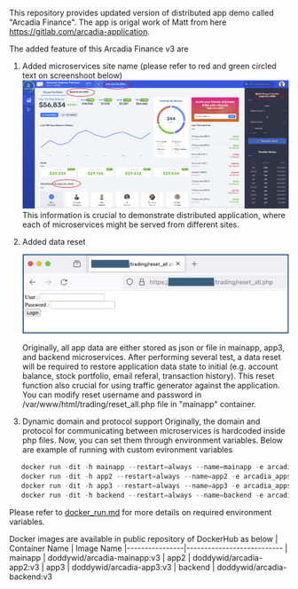 This repository provides updated version of distributed app demo called "Arcadia Finance".
The app is origal work of Matt from here https://gitlab.com/arcadia-application.

The added feature of this Arcadia Finance v3 are 
1. Added microservices site name (please refer to red and green circled text on screenshoot below)
   ![alt text](https://github.com/doddywid/doddywid-demo-app-arcadia-finance-v3/blob/main/arcadia-with-app-site-info.png)
   This information is crucial to demonstrate distributed application, where each of microservices might be served from different sites.
   
2. Added data reset
   
   ![alt text](https://github.com/doddywid/doddywid-demo-app-arcadia-finance-v3/blob/main/arcadia-reset-all.png)
   
   Originally, all app data are either stored as json or file in mainapp, app3, and backend microservices. After performing several test, a data reset will be required to restore application data state to initial (e.g. account balance, stock portfolio, email referal, transaction history). This reset function also crucial for using traffic generator against the application.
   You can modify reset username and password in /var/www/html/trading/reset_all.php file in "mainapp" container.
   
4. Dynamic domain and protocol support
   Originally, the domain and protocol for communicating between microservices is hardcoded inside php files. Now, you can set them through environment variables.
   Below are example of running with custom evironment variables
```python
   docker run -dit -h mainapp --restart=always --name=mainapp -e arcadia_appsite="aws2" -e arcadia_proto="https://" -e arcadia_domain="arcadia.example.com" -p 80:80 doddywid/arcadia-mainapp:v3
   docker run -dit -h app2 --restart=always --name=app2 -e arcadia_appsite="aws2" -e arcadia_proto="https://" -e arcadia_domain="arcadia.example.com" -p 81:80 doddywid/arcadia-app2:v3
   docker run -dit -h app3 --restart=always --name=app3 -e arcadia_appsite="aws2" -e arcadia_proto="https://" -e arcadia_domain="arcadia.example.com" -p 82:80 doddywid/arcadia-app3:v3
   docker run -dit -h backend --restart=always --name=backend -e arcadia_appsite="aws2" -e arcadia_proto="https://" -e arcadia_domain="arcadia.example.com" -p 83:80 doddywid/arcadia-backend:v3
```
   Please refer to [docker_run.md](https://github.com/doddywid/doddywid-demo-app-arcadia-finance-v3/blob/main/docker_run.md) for more details on required environment variables.



Docker images are available in public repository of DockerHub as below
| Container Name | Image Name 
|----------------|---------------------------
| mainapp        | doddywid/arcadia-mainapp:v3
| app2           | doddywid/arcadia-app2:v3
| app3           | doddywid/arcadia-app3:v3
| backend        | doddywid/arcadia-backend:v3
